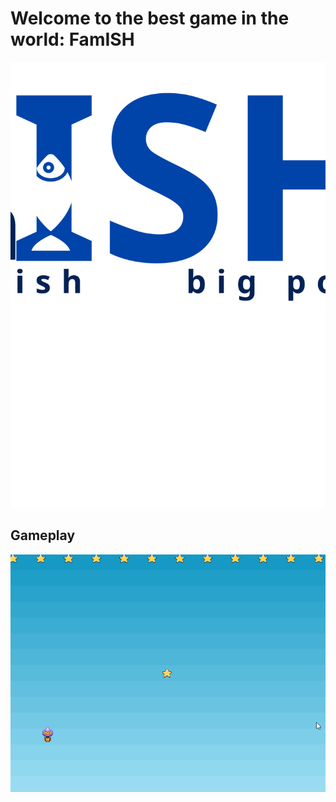 # Welcome to the best game in the world: FamISH

![logo](graphics/logo.svg)

## Gameplay

![FamISH](famish.gif)
